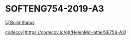 # SOFTENG754-2019-A3
[![Build Status](https://travis-ci.com/HelenMcHattie/SE754-A3.svg?branch=master)](https://travis-ci.com/HelenMcHattie/SE754-A3)

[codecov](https://codecov.io/gh/HelenMcHattie/SE754-A3/branch/master/graph/badge.svg)](https://codecov.io/gh/HelenMcHattie/SE754-A3)
